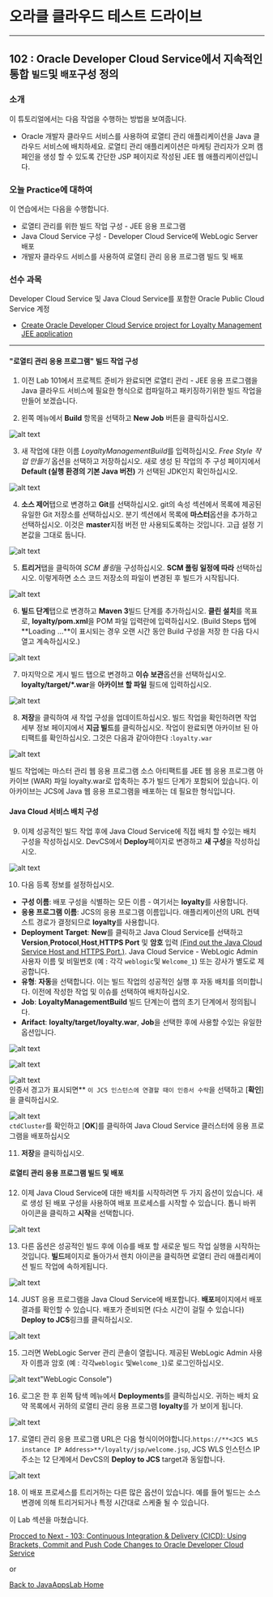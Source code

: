 # 오라클 클라우드 테스트 드라이브 #
-----
## 102 : Oracle Developer Cloud Service에서 지속적인 통합 `빌드`및 `배포`구성 정의 ##


### 소개 ###
이 튜토리얼에서는 다음 작업을 수행하는 방법을 보여줍니다. 
- Oracle 개발자 클라우드 서비스를 사용하여 로열티 관리 애플리케이션을 Java 클라우드 서비스에 배치하세요. 로열티 관리 애플리케이션은 마케팅 관리자가 오퍼 캠페인을 생성 할 수 있도록 간단한 JSP 페이지로 작성된 JEE 웹 애플리케이션입니다. 

### 오늘 Practice에 대하여 ###
이 연습에서는 다음을 수행합니다. 
- 로열티 관리를 위한 빌드 작업 구성 - JEE 응용 프로그램 
- Java Cloud Service 구성 - Developer Cloud Service에 WebLogic Server 배포 
- 개발자 클라우드 서비스를 사용하여 로열티 관리 응용 프로그램 빌드 및 배포 

### 선수 과목 ###

Developer Cloud Service 및 Java Cloud Service를 포함한 Oracle Public Cloud Service 계정 
+ [Create Oracle Developer Cloud Service project for Loyalty Management JEE application](101-JavaAppsLab.md) 

----


#### "로열티 관리 응용 프로그램" 빌드 작업 구성 ### 

1. 이전 Lab 101에서 프로젝트 준비가 완료되면 로열티 관리 - JEE 응용 프로그램을 Java 클라우드 서비스에 필요한 형식으로 컴파일하고 패키징하기위한 빌드 작업을 만들어 보겠습니다. 

2. 왼쪽 메뉴에서 **Build** 항목을 선택하고 **New Job** 버튼을 클릭하십시오. 

![alt text](images/102/05.new.job.png "Create new build job")


3. 새 작업에 대한 이름 *LoyaltyManagementBuild*를 입력하십시오. *Free Style 작업 만들기* 옵션을 선택하고 저장하십시오. 새로 생성 된 작업의 주 구성 페이지에서 **Default (실행 환경의 기본 Java 버전)** 가 선택된 JDK인지 확인하십시오. 

![alt text](images/102/06.job.main.png "Configure job")


4. **소스 제어**탭으로 변경하고 **Git**를 선택하십시오. git의 속성 섹션에서 목록에 제공된 유일한 Git 저장소를 선택하십시오. 분기 섹션에서 목록에 **마스터**옵션을 추가하고 선택하십시오. 이것은 **master**지점 버전 만 사용되도록하는 것입니다. 고급 설정 기본값을 그대로 둡니다. 

![alt text](images/102/07.job.scm.png "Configure source control")


5. **트리거**탭을 클릭하여 *SCM 폴링*을 구성하십시오. **SCM 폴링 일정에 따라** 선택하십시오. 이렇게하면 소스 코드 저장소의 파일이 변경된 후 빌드가 시작됩니다. 

![alt text](images/102/07.scm.trigger.png "Configure source control")


6. **빌드 단계**탭으로 변경하고 **Maven 3**빌드 단계를 추가하십시오. **클린 설치**를 목표로, **loyalty/pom.xml**을 POM 파일 입력란에 입력하십시오. (Build Steps 탭에 **Loading ...**이 표시되는 경우 오랜 시간 동안 Build 구성을 저장 한 다음 다시 열고 계속하십시오.) 

![alt text](images/102/08.job.maven.png "Add build step")


7. 마지막으로 게시 빌드 탭으로 변경하고 **이슈 보관**옵션을 선택하십시오. **loyalty/target/*.war**을 **아카이브 할 파일** 필드에 입력하십시오. 

![alt text](images/102/09.job.post.png "Post build")


8. **저장**을 클릭하여 새 작업 구성을 업데이트하십시오. 빌드 작업을 확인하려면 작업 세부 정보 페이지에서 **지금 빌드**를 클릭하십시오. 작업이 완료되면 아카이브 된 아티팩트를 확인하십시오. 그것은 다음과 같아야한다 :`loyalty.war` 

![alt text](images/102/10.build.artifacts.png "Build artifacts")


빌드 작업에는 마스터  관리 웹 응용 프로그램 소스 아티팩트를 JEE 웹 응용 프로그램 아카이브 (WAR) 파일 loyalty.war로 압축하는 추가 빌드 단계가 포함되어 있습니다. 이 아카이브는 JCS에 Java 웹 응용 프로그램을 배포하는 데 필요한 형식입니다. 

#### Java Cloud 서비스 배치 구성 

9. 이제 성공적인 빌드 작업 후에 Java Cloud Service에 직접 배치 할 수있는 배치 구성을 작성하십시오. DevCS에서 **Deploy**페이지로 변경하고 **새 구성**을 작성하십시오. 

![alt text](images/102/11.new.deploy.png "New deploy configuration")


10. 다음 등록 정보를 설정하십시오. 

- **구성 이름**: 배포 구성을 식별하는 모든 이름 - 여기서는 **loyalty**를 사용합니다. 
- **응용 프로그램 이름**: JCS의 응용 프로그램 이름입니다. 애플리케이션의 URL 컨텍스트 경로가 결정되므로 **loyalty**를 사용합니다. 
- **Deployment Target**: **New**를 클릭하고 Java Cloud Service를 선택하고 **Version**,**Protocol**,**Host**,**HTTPS Port** 및 **암호** 입력 
[(Find out the Java Cloud Service Host and HTTPS Port.)](java.cloud.md). 
Java Cloud Service - WebLogic Admin 사용자 이름 및 비밀번호 (예 : 각각 `weblogic`및 `Welcome_1`) 또는 강사가 별도로 제공합니다. 
- **유형**: **자동**을 선택합니다. 이는 빌드 작업의 성공적인 실행 후 자동 배치를 의미합니다. 이전에 작성한 작업 및 이슈를 선택하여 배치하십시오. 
- **Job**: **LoyaltyManagementBuild** 빌드 단계는이 랩의 초기 단계에서 정의됩니다. 
- **Arifact**: **loyalty/target/loyalty.war**, **Job**을 선택한 후에 사용할 수있는 유일한 옵션입니다. 

![alt text](images/102/12.deploy.config.png "Deployment Configuration")


![alt text](images/102/13.jcs.config.png "JCS Configuration")


![alt text](images/102/13.cert.png "Certificate Warning")   
인증서 경고가 표시되면** `이 JCS 인스턴스에 연결할 때이 인증서 수락`을 선택하고 [**확인**]을 클릭하십시오. 

![alt text](images/102/13.cluster.png "deploy to cluster")   
`ctdCluster`를 확인하고 [**OK**]를 클릭하여 Java Cloud Service 클러스터에 응용 프로그램을 배포하십시오 

11. **저장**을 클릭하십시오. 

#### 로열티 관리 응용 프로그램 빌드 및 배포 

12. 이제 Java Cloud Service에 대한 배치를 시작하려면 두 가지 옵션이 있습니다. 새로 생성 된 배포 구성을 사용하여 배포 프로세스를 시작할 수 있습니다. 톱니 바퀴 아이콘을 클릭하고 **시작**을 선택합니다. 

![alt text](images/102/14.deploy.start.png "Deployment Start")


13. 다른 옵션은 성공적인 빌드 후에 이슈를 배포 할 새로운 빌드 작업 실행을 시작하는 것입니다. **빌드**페이지로 돌아가서 렌치 아이콘을 클릭하면 로열티 관리 애플리케이션 빌드 작업에 속하게됩니다. 

![alt text](images/102/15.build.now.png "Build Now") 


14. JUST 응용 프로그램을 Java Cloud Service에 배포합니다. **배포**페이지에서 배포 결과를 확인할 수 있습니다. 배포가 준비되면 (다소 시간이 걸릴 수 있습니다) **Deploy to JCS**링크를 클릭하십시오. 

![alt text](images/102/16.deploy.ready.png "Deploy ready")


15. 그러면 WebLogic Server 관리 콘솔이 열립니다. 제공된 WebLogic Admin 사용자 이름과 암호 (예 : 각각`weblogic` 및`Welcome_1`)로 로그인하십시오. 

![alt text](images/102/17.jcs.console.png)"WebLogic Console")


16. 로그온 한 후 왼쪽 탐색 메뉴에서 **Deployments**를 클릭하십시오. 귀하는 배치 요약 목록에서 귀하의 로열티 관리 응용 프로그램 **loyalty**를 가 보이게 됩니다. 

![alt text](images/102/17.deployment.png "Deployments")


17. 로열티 관리 응용 프로그램 URL은 다음 형식이어야합니다.`https://**<JCS WLS instance IP Address>**/loyalty/jsp/welcome.jsp`, JCS WLS 인스턴스 IP 주소는 12 단계에서 DevCS의 **Deploy to JCS** target과 동일합니다. 

![alt text](images/102/18.sample.app.png "Loyalty Management Application")


18. 이 배포 프로세스를 트리거하는 다른 많은 옵션이 있습니다. 예를 들어 빌드는 소스 변경에 의해 트리거되거나 특정 시간대로 스케줄 될 수 있습니다. 

이 Lab 섹션을 마쳤습니다. 

[Procced to Next - 103: Continuous Integration & Delivery (CICD): Using Brackets, Commit and Push Code Changes to Oracle Developer Cloud Service](103-JavaAppsLab.md)

or

[Back to JavaAppsLab Home](README.md)

